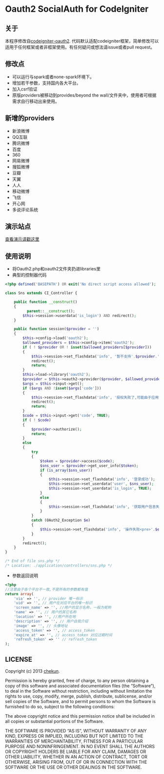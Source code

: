 # Oauth2 SocialAuth for CodeIgniter

## 关于

本程序修改自[codeigniter-oauth2](https://github.com/philsturgeon/codeigniter-oauth2).
代码默认适配codeigniter框架，简单修改可以适用于任何框架或者非框架使用。有任何疑问或想法请issue或者pull request。


## 修改点

* 可以运行与spark或者none-spark环境下。
* 增加若干参数，支持国内各大平台。
* 加入csrf验证
* 原版providers被移动到provides/beyond the wall/文件夹中，使用者可根据需求自行移动出来使用。

## 新增的providers

* 新浪微博
* QQ互联
* 腾讯微博
* 百度
* 360
* 网易微博
* 搜狐微博
* 豆瓣
* 天翼
* 人人
* 移动微博
* 飞信
* 开心网
* 多说评论系统

## 演示站点

[查看演示请戳这里](http://oauth24codeigniter.sinaapp.com/)

## 使用说明

* 将Oauth2.php和oauth2文件夹扔进libraries里
* 典型的控制器代码

```php
<?php defined('BASEPATH') OR exit('No direct script access allowed');

class Sns extends CI_Controller {

    public function __construct()
    {
          parent::__construct();
        $this->session->userdata('is_login') AND redirect();
    }

    public function session($provider = '')
    {
        $this->config->load('oauth2');
        $allowed_providers = $this->config->item('oauth2');
        if ( ! $provider OR ! isset($allowed_providers[$provider]))
        {
            $this->session->set_flashdata('info', '暂不支持'.$provider.'方式登录.');
            redirect();
            return;
        }
        $this->load->library('oauth2');
        $provider = $this->oauth2->provider($provider, $allowed_providers[$provider]);
        $args = $this->input->get();
        if ($args AND !isset($args['code']))
        {
            $this->session->set_flashdata('info', '授权失败了,可能由于应用设置问题或者用户拒绝授权.<br />具体原因:<br />'.json_encode($args));
            redirect();
            return;
        }
        $code = $this->input->get('code', TRUE);
        if ( ! $code)
        {
            $provider->authorize();
            return;
        }
        else
        {
            try
            {
                $token = $provider->access($code);
                $sns_user = $provider->get_user_info($token);
                if (is_array($sns_user))
                {
                    $this->session->set_flashdata('info', '登录成功');
                    $this->session->set_userdata('user', $sns_user);
                    $this->session->set_userdata('is_login', TRUE);
                }
                else
                {
                    $this->session->set_flashdata('info', '获取用户信息失败');
                }
            }
            catch (OAuth2_Exception $e)
            {
                $this->session->set_flashdata('info', '操作失败<pre>'.$e.'</pre>');
            }
        }
        redirect();
    }
}

/* End of file sns.php */
/* Location: ./application/controllers/sns.php */
```

* 参数返回说明

```php
<?php 
//注意由于各个平台不一致,不是所有的参数都有值
return array(
    'via' => '', // provider 唯一标示
    'uid' => '', // 用户在对应平台的唯一标识
    'screen_name' => '', //用户的显示名称，一般为昵称
    'name' => '', // 用户的其它名称
    'location' => '', //用户所在地
    'description' => '', // 用户自我介绍
    'image' => '', // 头像地址
    'access_token' => '', // access_token
    'expire_at' => '', // access_token 对应过期时间
    'refresh_token' => '' // refresh_token
);
```

## LICENSE
Copyright (c) 2013 [chekun](https://github.com/chekun).

Permission is hereby granted, free of charge, to any person obtaining a copy of this software and associated documentation files (the “Software”), to deal in the Software without restriction, including without limitation the rights to use, copy, modify, merge, publish, distribute, sublicense, and/or sell copies of the Software, and to permit persons to whom the Software is furnished to do so, subject to the following conditions:

The above copyright notice and this permission notice shall be included in all copies or substantial portions of the Software.

THE SOFTWARE IS PROVIDED “AS IS”, WITHOUT WARRANTY OF ANY KIND, EXPRESS OR IMPLIED, INCLUDING BUT NOT LIMITED TO THE WARRANTIES OF MERCHANTABILITY, FITNESS FOR A PARTICULAR PURPOSE AND NONINFRINGEMENT. IN NO EVENT SHALL THE AUTHORS OR COPYRIGHT HOLDERS BE LIABLE FOR ANY CLAIM, DAMAGES OR OTHER LIABILITY, WHETHER IN AN ACTION OF CONTRACT, TORT OR OTHERWISE, ARISING FROM, OUT OF OR IN CONNECTION WITH THE SOFTWARE OR THE USE OR OTHER DEALINGS IN THE SOFTWARE.
